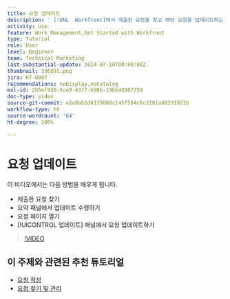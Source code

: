 ```yaml
---
title: 요청 업데이트
description: ' [!DNL  Workfront]에서 제출한 요청을 찾고 해당 요청을 업데이트하는 방법에 대해 알아봅니다.'
activity: use
feature: Work Management,Get Started with Workfront
type: Tutorial
role: User
level: Beginner
team: Technical Marketing
last-substantial-update: 2024-07-10T00:00:00Z
thumbnail: 336091.png
jira: KT-8807
recommendations: noDisplay,noCatalog
exl-id: 2b5ef930-5ce9-43f7-b98b-19bb48907759
doc-type: video
source-git-commit: e2a8ab1d8139008c145f584c8c2181a082d1923b
workflow-type: ht
source-wordcount: '64'
ht-degree: 100%

---
```


# 요청 업데이트

이 비디오에서는 다음 방법을 배우게 됩니다.

* 제출한 요청 찾기
* 요약 패널에서 업데이트 수행하기
* 요청 페이지 열기
* [!UICONTROL 업데이트] 패널에서 요청 업데이트하기

>[!VIDEO](https://video.tv.adobe.com/v/336091/?quality=12&learn=on)

## 이 주제와 관련된 추천 튜토리얼

* [요청 작성](/help/manage-work/issues-requests/make-a-request.md)
* [요청 찾기 및 관리](/help/manage-work/issues-requests/find-requests.md)
